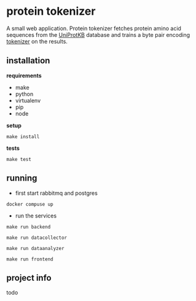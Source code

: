 # protein tokenizer

A small web application. Protein tokenizer fetches protein amino acid sequences from the [UniProtKB](https://www.uniprot.org) database and trains a byte pair encoding [tokenizer](https://huggingface.co/docs/tokenizers/en/index) on the results.

## installation

**requirements**

- make
- python
- virtualenv
- pip
- node

**setup**

`make install`

**tests**

`make test`

## running

- first start rabbitmq and postgres

`docker compuse up`

- run the services

`make run backend`

`make run datacollector`

`make run dataanalyzer`

`make run frontend`

## project info

todo